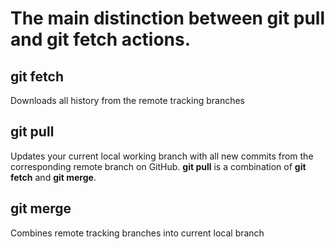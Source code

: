 # The main distinction between git pull and git fetch actions.
## git fetch
Downloads all history from the remote tracking branches

## git pull 
Updates your current local working branch with all new commits from the corresponding remote branch on GitHub. **git pull** is a combination of __git fetch__ and __git merge__.

## git merge 
Combines remote tracking branches into current local branch